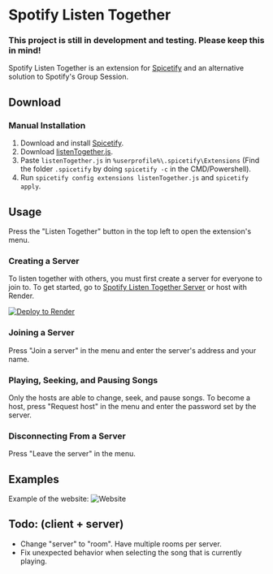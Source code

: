 # Spotify Listen Together

### This project is still in development and testing. Please keep this in mind!

Spotify Listen Together is an extension for [Spicetify](https://spicetify.app/) and an alternative solution to Spotify's Group Session.

## Download

### Manual Installation

1. Download and install [Spicetify](https://spicetify.app/docs/getting-started/installation).
2. Download [listenTogether.js](https://github.com/CoronaBringer/spotify-listen-together/releases/download/v0.5.0/listenTogether.js).
3. Paste `listenTogether.js` in `%userprofile%\.spicetify\Extensions` (Find the folder `.spicetify` by doing `spicetify -c` in the CMD/Powershell).
4. Run `spicetify config extensions listenTogether.js` and `spicetify apply`.

## Usage

Press the "Listen Together" button in the top left to open the extension's menu.

### Creating a Server

To listen together with others, you must first create a server for everyone to join to.
To get started, go to [Spotify Listen Together Server](https://github.com/CoronaBringer/spotify-listen-together-server) or host with Render.

[![Deploy to Render](https://render.com/images/deploy-to-render-button.svg)](https://render.com/deploy?repo=https://github.com/CoronaBringer/spotify-listen-together-server)

### Joining a Server

Press "Join a server" in the menu and enter the server's address and your name.

### Playing, Seeking, and Pausing Songs

Only the hosts are able to change, seek, and pause songs. To become a host, press "Request host" in the menu and enter the password set by the server.

### Disconnecting From a Server

Press "Leave the server" in the menu.

## Examples

Example of the website:
![Website](examples/web.png)

## Todo: (client + server)

- Change "server" to "room". Have multiple rooms per server.
- Fix unexpected behavior when selecting the song that is currently playing.
